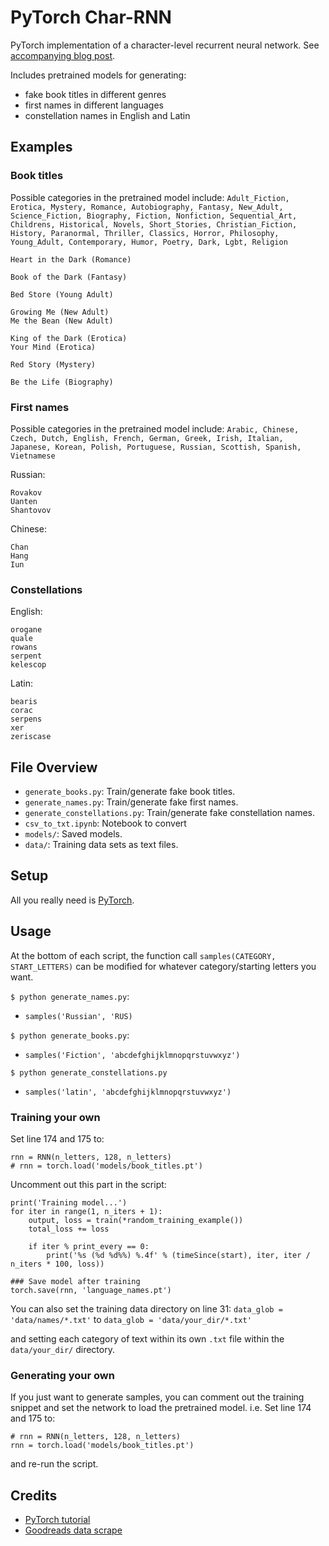 # PyTorch Char-RNN
PyTorch implementation of a character-level recurrent neural network. See [accompanying blog post](https://www.rileynwong.com/blog/2019/4/24/implementing-char-rnn-from-scratch-in-pytorch-and-generating-fake-book-titles).

Includes pretrained models for generating:
- fake book titles in different genres
- first names in different languages
- constellation names in English and Latin

## Examples
### Book titles
Possible categories in the pretrained model include: `Adult_Fiction, Erotica, Mystery, Romance, Autobiography, Fantasy, New_Adult, Science_Fiction, Biography, Fiction, Nonfiction, Sequential_Art, Childrens, Historical, Novels, Short_Stories, Christian_Fiction, History, Paranormal, Thriller, Classics, Horror, Philosophy, Young_Adult, Contemporary, Humor, Poetry, Dark, Lgbt, Religion`

```
Heart in the Dark (Romance)

Book of the Dark (Fantasy) 

Bed Store (Young Adult)

Growing Me (New Adult)
Me the Bean (New Adult) 

King of the Dark (Erotica)
Your Mind (Erotica)

Red Story (Mystery) 

Be the Life (Biography)
```

### First names
Possible categories in the pretrained model include: `Arabic, Chinese, Czech, Dutch, English, French, German, Greek, Irish, Italian, Japanese, Korean, Polish, Portuguese, Russian, Scottish, Spanish, Vietnamese`

Russian:
```
Rovakov
Uanten
Shantovov
```

Chinese:
```
Chan
Hang
Iun
```

### Constellations
English:
```
orogane
quale
rowans
serpent
kelescop
```

Latin:
```
bearis
corac
serpens
xer
zeriscase
```

## File Overview
- `generate_books.py`: Train/generate fake book titles.
- `generate_names.py`: Train/generate fake first names. 
- `generate_constellations.py`: Train/generate fake constellation names.
- `csv_to_txt.ipynb`: Notebook to convert 
- `models/`: Saved models.
- `data/`: Training data sets as text files.

## Setup
All you really need is [PyTorch](https://pytorch.org/get-started/locally/).

## Usage
At the bottom of each script, the function call `samples(CATEGORY, START_LETTERS)` can be modified for whatever category/starting letters you want. 

`$ python generate_names.py`:
- `samples('Russian', 'RUS)`

`$ python generate_books.py`:
- `samples('Fiction', 'abcdefghijklmnopqrstuvwxyz')`

`$ python generate_constellations.py`
- `samples('latin', 'abcdefghijklmnopqrstuvwxyz')`


### Training your own
Set line 174 and 175 to:
```
rnn = RNN(n_letters, 128, n_letters)
# rnn = torch.load('models/book_titles.pt')
```

Uncomment out this part in the script:
```
print('Training model...')
for iter in range(1, n_iters + 1):
    output, loss = train(*random_training_example())
    total_loss += loss

    if iter % print_every == 0:
        print('%s (%d %d%%) %.4f' % (timeSince(start), iter, iter / n_iters * 100, loss))

### Save model after training
torch.save(rnn, 'language_names.pt')
```

You can also set the training data directory on line 31:
`data_glob = 'data/names/*.txt'` to `data_glob = 'data/your_dir/*.txt'`

and setting each category of text within its own `.txt` file within the `data/your_dir/` directory. 

### Generating your own
If you just want to generate samples, you can comment out the training snippet and set the network to load the pretrained model. i.e. Set line 174 and 175 to:
```
# rnn = RNN(n_letters, 128, n_letters)
rnn = torch.load('models/book_titles.pt')
```
and re-run the script. 


## Credits
- [PyTorch tutorial](https://pytorch.org/tutorials/intermediate/char_rnn_generation_tutorial.html)
- [Goodreads data scrape](https://www.kaggle.com/brosen255/goodreads-books)
